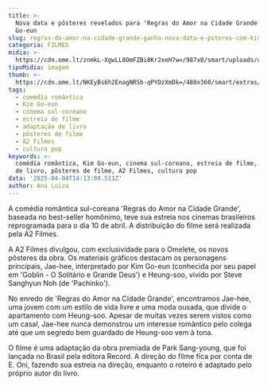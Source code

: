 ```yaml
---
title: >-
  Nova data e pôsteres revelados para 'Regras do Amor na Cidade Grande' com Kim
  Go-eun
slug: regras-do-amor-na-cidade-grande-ganha-nova-data-e-psteres-com-kim-go-eun-veja
categoria: FILMES
midia: >-
  https://cdn.ome.lt/znmkL-XgwLL8OmFZBi8Kr2xeH7w=/987x0/smart/uploads/conteudo/fotos/regras_topo.png
tipoMidia: imagem
thumb: >-
  https://cdn.ome.lt/NKEyBs6h2EnagNRSb-qPYDzXmDk=/480x360/smart/extras/conteudos/regras_topo.png
tags:
  - comédia romântica
  - Kim Go-eun
  - cinema sul-coreano
  - estreia de filme
  - adaptação de livro
  - pôsteres de filme
  - A2 Filmes
  - cultura pop
keywords: >-
  comédia romântica, Kim Go-eun, cinema sul-coreano, estreia de filme, adaptação
  de livro, pôsteres de filme, A2 Filmes, cultura pop
data: '2025-04-04T14:13:08.511Z'
author: Ana Luiza
---
```


A comédia romântica sul-coreana 'Regras do Amor na Cidade Grande', baseada no best-seller homônimo, teve sua estreia nos cinemas brasileiros reprogramada para o dia 10 de abril. A distribuição do filme será realizada pela A2 Filmes.

A A2 Filmes divulgou, com exclusividade para o Omelete, os novos pôsteres da obra. Os materiais gráficos destacam os personagens principais, Jae-hee, interpretado por Kim Go-eun (conhecida por seu papel em 'Goblin - O Solitário e Grande Deus') e Heung-soo, vivido por Steve Sanghyun Noh (de 'Pachinko').

No enredo de 'Regras do Amor na Cidade Grande', encontramos Jae-hee, uma jovem com um estilo de vida livre e uma moda ousada, que divide o apartamento com Heung-soo. Apesar de muitas vezes serem vistos como um casal, Jae-hee nunca demonstrou um interesse romântico pelo colega até que um segredo bem guardado de Heung-soo vem à tona.

O filme é uma adaptação da obra premiada de Park Sang-young, que foi lançada no Brasil pela editora Record. A direção do filme fica por conta de E. Oni, fazendo sua estreia na direção, enquanto o roteiro é adaptado pelo próprio autor do livro.

